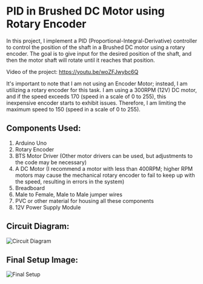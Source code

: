 # PID in Brushed DC Motor using Rotary Encoder

In this project, I implement a PID (Proportional-Integral-Derivative) controller to control the position of the shaft in a Brushed DC motor using a rotary encoder. The goal is to give input for the desired position of the shaft, and then the motor shaft will rotate until it reaches that position.

Video of the project: https://youtu.be/woZFJwybc6Q

It's important to note that I am not using an Encoder Motor; instead, I am utilizing a rotary encoder for this task. I am using a 300RPM (12V) DC motor, and if the speed exceeds 170 (speed in a scale of 0 to 255), this inexpensive encoder starts to exhibit issues. Therefore, I am limiting the maximum speed to 150 (speed in a scale of 0 to 255).

## Components Used:
1. Arduino Uno
2. Rotary Encoder
3. BTS Motor Driver (Other motor drivers can be used, but adjustments to the code may be necessary)
4. A DC Motor (I recommend a motor with less than 400RPM; higher RPM motors may cause the mechanical rotary encoder to fail to keep up with the speed, resulting in errors in the system)
5. Breadboard
6. Male to Female, Male to Male jumper wires
7. PVC or other material for housing all these components
8. 12V Power Supply Module

## Circuit Diagram:
![Circuit Diagram](https://github.com/tanvir-a0/PID_and_DC_Motor/assets/66798561/f0124bef-c668-448c-860d-64b4a97b928c)

## Final Setup Image:
![Final Setup](https://github.com/tanvir-a0/PID_and_DC_Motor/assets/66798561/1ad476de-5441-42eb-ba70-ee47930350e5)
